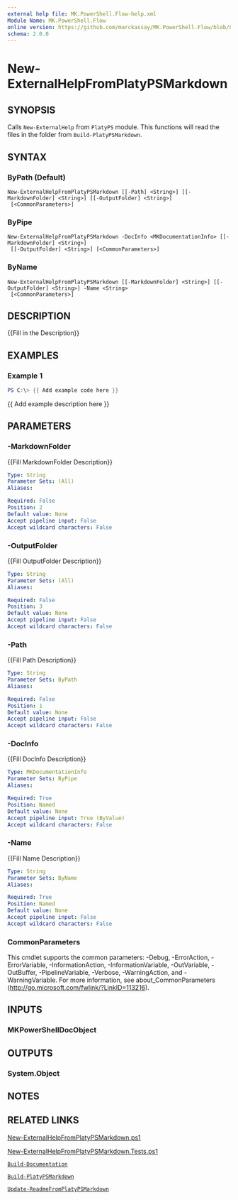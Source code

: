 ```yaml
---
external help file: MK.PowerShell.Flow-help.xml
Module Name: MK.PowerShell.Flow
online version: https://github.com/marckassay/MK.PowerShell.Flow/blob/0.0.1/docs/New-ExternalHelpFromPlatyPSMarkdown.md
schema: 2.0.0
---
```


# New-ExternalHelpFromPlatyPSMarkdown

## SYNOPSIS
Calls `New-ExternalHelp` from `PlatyPS` module. This functions will read the files in the folder from `Build-PlatyPSMarkdown`.

## SYNTAX

### ByPath (Default)
```
New-ExternalHelpFromPlatyPSMarkdown [[-Path] <String>] [[-MarkdownFolder] <String>] [[-OutputFolder] <String>]
 [<CommonParameters>]
```

### ByPipe
```
New-ExternalHelpFromPlatyPSMarkdown -DocInfo <MKDocumentationInfo> [[-MarkdownFolder] <String>]
 [[-OutputFolder] <String>] [<CommonParameters>]
```

### ByName
```
New-ExternalHelpFromPlatyPSMarkdown [[-MarkdownFolder] <String>] [[-OutputFolder] <String>] -Name <String>
 [<CommonParameters>]
```

## DESCRIPTION
{{Fill in the Description}}

## EXAMPLES

### Example 1
```powershell
PS C:\> {{ Add example code here }}
```

{{ Add example description here }}

## PARAMETERS

### -MarkdownFolder
{{Fill MarkdownFolder Description}}

```yaml
Type: String
Parameter Sets: (All)
Aliases:

Required: False
Position: 2
Default value: None
Accept pipeline input: False
Accept wildcard characters: False
```

### -OutputFolder
{{Fill OutputFolder Description}}

```yaml
Type: String
Parameter Sets: (All)
Aliases:

Required: False
Position: 3
Default value: None
Accept pipeline input: False
Accept wildcard characters: False
```

### -Path
{{Fill Path Description}}

```yaml
Type: String
Parameter Sets: ByPath
Aliases:

Required: False
Position: 1
Default value: None
Accept pipeline input: False
Accept wildcard characters: False
```

### -DocInfo
{{Fill DocInfo Description}}

```yaml
Type: MKDocumentationInfo
Parameter Sets: ByPipe
Aliases:

Required: True
Position: Named
Default value: None
Accept pipeline input: True (ByValue)
Accept wildcard characters: False
```

### -Name
{{Fill Name Description}}

```yaml
Type: String
Parameter Sets: ByName
Aliases:

Required: True
Position: Named
Default value: None
Accept pipeline input: False
Accept wildcard characters: False
```

### CommonParameters
This cmdlet supports the common parameters: -Debug, -ErrorAction, -ErrorVariable, -InformationAction, -InformationVariable, -OutVariable, -OutBuffer, -PipelineVariable, -Verbose, -WarningAction, and -WarningVariable. For more information, see about_CommonParameters (http://go.microsoft.com/fwlink/?LinkID=113216).

## INPUTS

### MKPowerShellDocObject

## OUTPUTS

### System.Object

## NOTES

## RELATED LINKS

[New-ExternalHelpFromPlatyPSMarkdown.ps1](https://github.com/marckassay/MK.PowerShell.Flow/blob/0.0.1/src/documentation/New-ExternalHelpFromPlatyPSMarkdown.ps1)

[New-ExternalHelpFromPlatyPSMarkdown.Tests.ps1](https://github.com/marckassay/MK.PowerShell.Flow/blob/0.0.1/test/documentation/New-ExternalHelpFromPlatyPSMarkdown.Tests.ps1)

[`Build-Documentation`](https://github.com/marckassay/MK.PowerShell.Flow/blob/0.0.1/docs/Build-Documentation.md)

[`Build-PlatyPSMarkdown`](https://github.com/marckassay/MK.PowerShell.Flow/blob/0.0.1/docs/Build-PlatyPSMarkdown.md)

[`Update-ReadmeFromPlatyPSMarkdown`](https://github.com/marckassay/MK.PowerShell.Flow/blob/0.0.1/docs/Update-ReadmeFromPlatyPSMarkdown.md)

